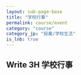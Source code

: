 ```yaml
---
layout: sub-page-base
title: "学校行事"
permalink: course/event
category: "course"
category_jp: "授業/学校生活"
is_lnb: true
---
```


## Write 3H 学校行事
